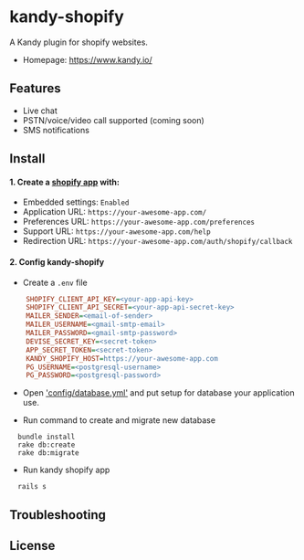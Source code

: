 # kandy-shopify
A Kandy plugin for shopify websites.
- Homepage: https://www.kandy.io/

## Features
- Live chat
- PSTN/voice/video call supported (coming soon)
- SMS notifications

## Install
#### 1. Create a [shopify app](https://developers.shopify.com/) with:
- Embedded settings: `Enabled`
- Application URL: `https://your-awesome-app.com/`
- Preferences URL: `https://your-awesome-app.com/preferences`
- Support URL: `https://your-awesome-app.com/help`
- Redirection URL: `https://your-awesome-app.com/auth/shopify/callback`

#### 2. Config kandy-shopify
- Create a `.env` file
```ini
    SHOPIFY_CLIENT_API_KEY=<your-app-api-key>
    SHOPIFY_CLIENT_API_SECRET=<your-app-api-secret-key>
    MAILER_SENDER=<email-of-sender>
    MAILER_USERNAME=<gmail-smtp-email>
    MAILER_PASSWORD=<gmail-smtp-password>
    DEVISE_SECRET_KEY=<secret-token>
    APP_SECRET_TOKEN=<secret-token>
    KANDY_SHOPIFY_HOST=https://your-awesome-app.com
    PG_USERNAME=<postgresql-username>
    PG_PASSWORD=<postgresql-password>
```

- Open ['config/database.yml'](config/database.yml) and put setup for database your application use.

- Run command to create and migrate new database
```shell
  bundle install
  rake db:create
  rake db:migrate
```

- Run kandy shopify app
```shell
  rails s
```

## Troubleshooting

## License
